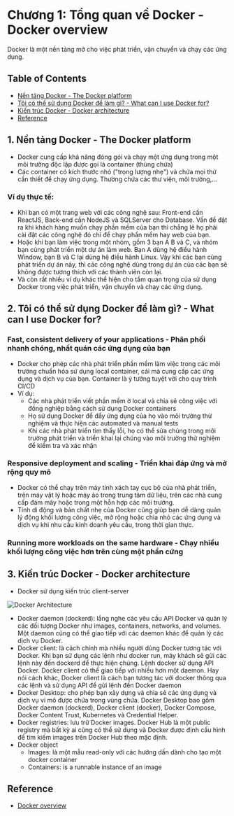 # Chương 1: Tổng quan về Docker - Docker overview

Docker là một nền tảng mở cho việc phát triển, vận chuyển và chạy các ứng dụng. 

## Table of Contents
- [Nền tảng Docker - The Docker platform](#1-nền-tảng-docker---the-docker-platform)
- [Tôi có thể sử dụng Docker để làm gì? - What can I use Docker for?](#2-tôi-có-thể-sử-dụng-docker-để-làm-gì---what-can-i-use-docker-for)
- [Kiến trúc Docker - Docker architecture](#3-kiến-trúc-docker---docker-architecture)
- [Reference](#reference)

## 1. Nền tảng Docker - The Docker platform

- Docker cung cấp khả năng đóng gói và chạy một ứng dụng trong một môi trường độc lập được gọi là container (thùng chứa)
- Các container có kích thước nhỏ ("trọng lượng nhẹ") và chứa mọi thứ cần thiết để chạy ứng dụng. Thường chứa các thư viện, môi trường,...

### Ví dụ thực tế:
- Khi bạn có một trang web với các công nghệ sau: Front-end cần ReactJS, Back-end cần NodeJS và SQLServer cho Database. Vấn đề đặt ra khi khách hàng muốn chạy phần mềm của bạn thì chẳng lẽ họ phải cài đặt các công nghệ đó chỉ để chạy phần mềm hay web của bạn.
- Hoặc khi bạn làm việc trong một nhóm, gồm 3 bạn A B và C, và nhóm bạn cùng phát triển một dự án làm web. Bạn A dùng hệ điều hành Window, bạn B và C lại dùng hệ điều hành Linux. Vậy khi các bạn cùng phát triển dự án này, thì các công nghệ dùng trong dự án của các bạn sẽ không được tương thích với các thành viên còn lại.
- Và còn rất nhiều ví dụ khác thể hiện cho tầm quan trọng của sử dụng Docker trong việc phát triển, vận chuyển và chạy các ứng dụng.

## 2. Tôi có thể sử dụng Docker để làm gì? - What can I use Docker for?

### Fast, consistent delivery of your applications - Phân phối nhanh chóng, nhất quán các ứng dụng của bạn
- Docker cho phép các nhà phát triển phần mềm làm việc trong các môi trường chuẩn hóa sử dụng local container, cái mà cung cấp các ứng dụng và dịch vụ của bạn. Container là ý tưởng tuyệt vời cho quy trình CI/CD
- Ví dụ:
  - Các nhà phát triển viết phần mềm ở local và chia sẻ công việc với đồng nghiệp bằng cách sử dụng Docker containers
  - Họ sử dụng Docker để đẩy ứng dụng của họ vào môi trường thử nghiệm và thực hiện các automated và manual tests
  - Khi các nhà phát triển tìm thấy lỗi, họ có thể sửa chúng trong môi trường phát triển và triển khai lại chúng vào môi trường thử nghiệm để kiểm tra và xác nhận

### Responsive deployment and scaling - Triển khai đáp ứng và mở rộng quy mô
- Docker có thể chạy trên máy tính xách tay cục bộ của nhà phát triển, trên máy vật lý hoặc máy ảo trong trung tâm dữ liệu, trên các nhà cung cấp đám mây hoặc trong một hỗn hợp các môi trường.
- Tính di động và bản chất nhẹ của Docker cũng giúp bạn dễ dàng quản lý động khối lượng công việc, mở rộng hoặc chia nhỏ các ứng dụng và dịch vụ khi nhu cầu kinh doanh yêu cầu, trong thời gian thực.

### Running more workloads on the same hardware - Chạy nhiều khối lượng công việc hơn trên cùng một phần cứng

## 3. Kiến trúc Docker - Docker architecture

- Docker sử dụng kiến trúc client-server

![Docker Architecture](https://docs.docker.com/engine/images/architecture.svg)

- Docker daemon (dockerd): lắng nghe các yêu cầu API Docker và quản lý các đối tượng Docker như images, containers, networks, and volumes. Một daemon cũng có thể giao tiếp với các daemon khác để quản lý các dịch vụ Docker. 
- Docker client: là cách chính mà nhiều người dùng Docker tương tác với Docker. Khi bạn sử dụng các lệnh như docker run, máy khách sẽ gửi các lệnh này đến dockerd để thực hiện chúng. Lệnh docker sử dụng API Docker. Docker client có thể giao tiếp với nhiều hơn một daemon. Hay nói cách khác, Docker client là cách bạn tương tác với docker thông qua các lệnh và sử dụng API để gửi lệnh đến Docker daemon
- Docker Desktop: cho phép bạn xây dựng và chia sẻ các ứng dụng và dịch vụ vi mô được chứa trong vùng chứa. Docker Desktop bao gồm Docker daemon (dockerd), Docker client (docker), Docker Compose, Docker Content Trust, Kubernetes và Credential Helper.
- Docker registries: lưu trữ Docker images. Docker Hub là một public registry mà bất kỳ ai cũng có thể sử dụng và Docker được định cấu hình để tìm kiếm images trên Docker Hub theo mặc định. 
- Docker object
  -  Images: là một mẫu read-only với các hướng dấn dành cho tạo một docker container
  -  Containers: is a runnable instance of an image

## Reference
- [Docker overview](https://docs.docker.com/get-started/overview/)
